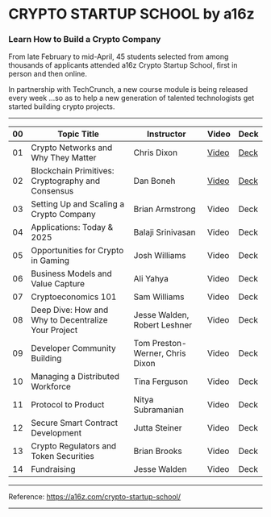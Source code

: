 # CRYPTO STARTUP SCHOOL by a16z

### Learn How to Build a Crypto Company

From late February to mid-April, 45 students selected from among thousands of applicants attended a16z Crypto Startup School, first in person and then online.

In partnership with TechCrunch, a new course module is being released every week ...so as to help a new generation of talented technologists get started building crypto projects.

***


| 00 | Topic Title                                         | Instructor       | Video | Deck  |
|----|-----------------------------------------------------|-------------|-----|-----|
| 01 | Crypto Networks and Why They Matter                 | Chris Dixon                     | [Video](https://a16z.com/crypto-startup-school/#modal-video-1) | [Deck](decks/Chris_Dixon-What_Are_Blockchains_And_What_Are_They_Good_For.pdf) |
| 02 | Blockchain Primitives: Cryptography and Consensus   | Dan Boneh                       | [Video](https://a16z.com/crypto-startup-school/#modal-video-2) | [Deck](decks/Dan_Boneh-Blockchain_Primitives.pdf) |
| 03 | Setting Up and Scaling a Crypto Company             | Brian Armstrong                 | Video | Deck |
| 04 | Applications: Today & 2025                          | Balaji Srinivasan               | Video | Deck |
| 05 | Opportunities for Crypto in Gaming                  | Josh Williams                   | Video | Deck |
| 06 | Business Models and Value Capture                   | Ali Yahya                       | Video | Deck |
| 07 | Cryptoeconomics 101                                 | Sam Williams                    | Video | Deck |
| 08 | Deep Dive: How and Why to Decentralize Your Project | Jesse Walden, Robert Leshner    | Video | Deck |
| 09 | Developer Community Building                        | Tom Preston-Werner, Chris Dixon | Video | Deck |
| 10 | Managing a Distributed Workforce                    | Tina Ferguson                   | Video | Deck |
| 11 | Protocol to Product                                 | Nitya Subramanian               | Video | Deck |
| 12 | Secure Smart Contract Development                   | Jutta Steiner                   | Video | Deck |
| 13 | Crypto Regulators and Token Securities              | Brian Brooks                    | Video | Deck |
| 14 | Fundraising                                         | Jesse Walden                    | Video | Deck |

***

Reference: https://a16z.com/crypto-startup-school/
***
